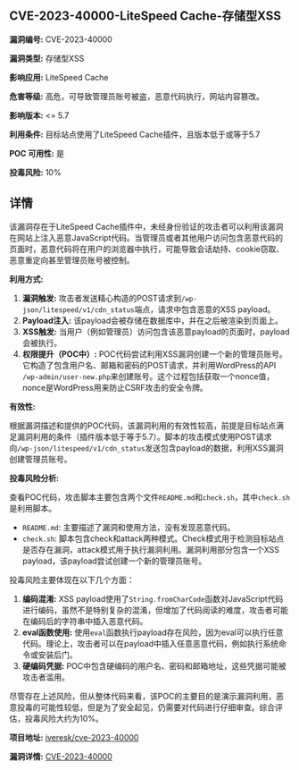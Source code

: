 ## CVE-2023-40000-LiteSpeed Cache-存储型XSS

**漏洞编号:** CVE-2023-40000

**漏洞类型:** 存储型XSS

**影响应用:** LiteSpeed Cache

**危害等级:** 高危，可导致管理员账号被盗，恶意代码执行，网站内容篡改。

**影响版本:** <= 5.7

**利用条件:** 目标站点使用了LiteSpeed Cache插件，且版本低于或等于5.7

**POC 可用性:** 是

**投毒风险:** 10%

## 详情

该漏洞存在于LiteSpeed Cache插件中，未经身份验证的攻击者可以利用该漏洞在网站上注入恶意JavaScript代码。当管理员或者其他用户访问包含恶意代码的页面时，恶意代码将在用户的浏览器中执行，可能导致会话劫持、cookie窃取、恶意重定向甚至管理员账号被控制。

**利用方式:**

1.  **漏洞触发:** 攻击者发送精心构造的POST请求到`/wp-json/litespeed/v1/cdn_status`端点，请求中包含恶意的XSS payload。
2.  **Payload注入:** 该payload会被存储在数据库中，并在之后被渲染到页面上。
3.  **XSS触发:** 当用户（例如管理员）访问包含该恶意payload的页面时，payload会被执行。
4.  **权限提升（POC中）:** POC代码尝试利用XSS漏洞创建一个新的管理员账号。它构造了包含用户名、邮箱和密码的POST请求，并利用WordPress的API `/wp-admin/user-new.php`来创建账号。这个过程包括获取一个nonce值，nonce是WordPress用来防止CSRF攻击的安全令牌。

**有效性:**

根据漏洞描述和提供的POC代码，该漏洞利用的有效性较高，前提是目标站点满足漏洞利用的条件（插件版本低于等于5.7）。脚本的攻击模式使用POST请求向`/wp-json/litespeed/v1/cdn_status`发送包含payload的数据，利用XSS漏洞创建管理员账号。

**投毒风险分析:**

查看POC代码，攻击脚本主要包含两个文件`README.md`和`check.sh`，其中`check.sh`是利用脚本。

*   `README.md`:  主要描述了漏洞和使用方法，没有发现恶意代码。
*   `check.sh`:  脚本包含check和attack两种模式。Check模式用于检测目标站点是否存在漏洞，attack模式用于执行漏洞利用。漏洞利用部分包含一个XSS payload，该payload尝试创建一个新的管理员账号。

投毒风险主要体现在以下几个方面：

1.  **编码混淆:** XSS payload使用了`String.fromCharCode`函数对JavaScript代码进行编码，虽然不是特别复杂的混淆，但增加了代码阅读的难度，攻击者可能在编码后的字符串中插入恶意代码。
2.  **eval函数使用:** 使用`eval`函数执行payload存在风险，因为eval可以执行任意代码。理论上，攻击者可以在payload中插入任意恶意代码，例如执行系统命令或安装后门。
3.  **硬编码凭据:** POC中包含硬编码的用户名、密码和邮箱地址，这些凭据可能被攻击者滥用。

尽管存在上述风险，但从整体代码来看，该POC的主要目的是演示漏洞利用，恶意投毒的可能性较低，但是为了安全起见，仍需要对代码进行仔细审查。综合评估，投毒风险大约为10%。

**项目地址:** [iveresk/cve-2023-40000](https://github.com/iveresk/cve-2023-40000)

**漏洞详情:** [CVE-2023-40000](https://nvd.nist.gov/vuln/detail/CVE-2023-40000)